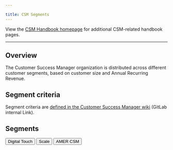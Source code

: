 ```yaml
---

title: CSM Segments
---
```







View the [CSM Handbook homepage](/handbook/customer-success/csm/) for additional CSM-related handbook pages.

---

## Overview

The Customer Success Manager organization is distributed across different customer segments, based on customer size and Annual Recurring Revenue.

## Segment criteria

Segment criteria are [defined in the Customer Success Manager wiki](https://gitlab.com/gitlab-com/customer-success/csm/-/wikis/CSM-segments) (GitLab internal Link).

## Segments

[<button class="btn btn-primary" type="button">Digital Touch</button>](/handbook/sales/field-operations/customer-success-operations/cs-ops-programs/)
[<button class="btn btn-primary" type="button">Scale</button>](scale/)
[<button class="btn btn-primary" type="button">AMER CSM</button>](amer/)

